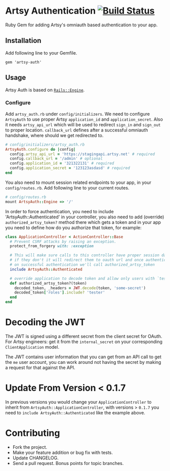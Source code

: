 # Artsy Authentication [![Build Status](https://travis-ci.org/artsy/artsy-auth.svg?branch=master)](https://travis-ci.org/artsy/artsy-auth)

Ruby Gem for adding Artsy's omniauth based authentication to your app.

## Installation
Add following line to your Gemfile.

```
gem 'artsy-auth'
```

## Usage
Artsy Auth is based on [`Rails::Engine`](http://api.rubyonrails.org/classes/Rails/Engine.html).

### Configure
Add `artsy_auth.rb` under `config/initializers`. We need to configure `ArtsyAuth` to use proper Artsy `application_id` and `application_secret`. Also it needs `artsy_api_url` which will be used to redirect `sign_in` and `sign_out` to proper location.
`callback_url` defines after a successful omniauth handshake, where should we get redirected to.

```ruby
# config/initializers/artsy_auth.rb
ArtsyAuth.configure do |config|
  config.artsy_api_url = 'https://stagingapi.artsy.net' # required
  config.callback_url = '/admin' # optional
  config.application_id = '321322131' # required
  config.application_secret = '123123asdasd' # required
end
```

You also need to mount session related endpoints to your app, in your `config/routes.rb`. Add following line to your current routes.
```ruby
# config/routes.rb
mount ArtsyAuth::Engine => '/'
```

In order to force authentication, you need to include 'ArtsyAuth::Authenticated' in your controller, you also need to add (override) `authorized_artsy_token?` method there which gets a token and in your app you need to define how do you authorize that token, for example:
```ruby
class ApplicationController < ActionController::Base
  # Prevent CSRF attacks by raising an exception.
  protect_from_forgery with: :exception

  # This will make sure calls to this controller have proper session data
  # if they don't it will redirect them to oauth url and once authenticated
  # on successful authentication we'll call authorized_artsy_token
  include ArtsyAuth::Authenticated

  # override application to decode token and allow only users with `tester` role
  def authorized_artsy_token?(token)
    decoded_token, _headers = JWT.decode(token, 'some-secret')
    decoded_token['roles'].include? 'tester'
  end
end
```

# Decoding the JWT

The JWT is signed using a different secret from the client secret for OAuth. For Artsy engineers: get it from the `internal_secret` on your corresponding `ClientApplication` model.

The JWT contains user information that you can get from an API call to get the `me` user account, you can work around not having the secret by making a request for that against the API.


# Update From Version < 0.1.7
In previous versions you would change your `ApplicationController` to inherit from `ArtsyAuth::ApplicationController`, with versions > `0.1.7` you need to `include ArtsyAuth::Authenticated` like the example above.

# Contributing

* Fork the project.
* Make your feature addition or bug fix with tests.
* Update CHANGELOG.
* Send a pull request. Bonus points for topic branches.

